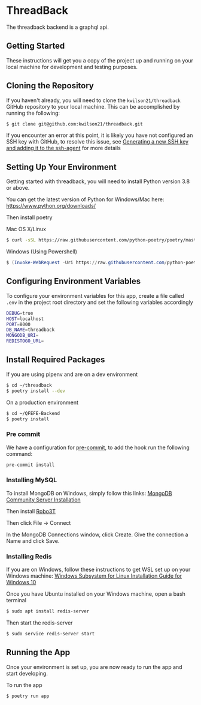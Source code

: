 # ThreadBack

The threadback backend is a graphql api.

## Getting Started

These instructions will get you a copy of the project up and running on your local machine for development and testing purposes.

## Cloning the Repository

If you haven't already, you will need to clone the `kwilson21/threadback` GitHub repository to your local machine. This can be accomplished by running the following:

```bash
$ git clone git@github.com:kwilson21/threadback.git
```

If you encounter an error at this point, it is likely you have not configured an SSH key with GitHub, to resolve this issue, see [Generating a new SSH key and adding it to the ssh-agent](https://help.github.com/articles/generating-a-new-ssh-key-and-adding-it-to-the-ssh-agent/) for more details

## Setting Up Your Environment

Getting started with threadback, you will need to install Python version 3.8 or above.

You can get the latest version of Python for Windows/Mac here: https://www.python.org/downloads/

Then install poetry

Mac OS X/Linux

```bash
$ curl -sSL https://raw.githubusercontent.com/python-poetry/poetry/master/get-poetry.py | python
```

Windows (Using Powershell)

```powershell
$ (Invoke-WebRequest -Uri https://raw.githubusercontent.com/python-poetry/poetry/master/get-poetry.py -UseBasicParsing).Content | python
```


## Configuring Environment Variables

To configure your environment variables for this app, create a file called `.env` in the project root directory and set the following variables accordingly

```bash
DEBUG=true
HOST=localhost
PORT=8000
DB_NAME=threadback
MONGODB_URI=
REDISTOGO_URL=
```

## Install Required Packages

If you are using pipenv and are on a dev environment

```bash
$ cd ~/threadback
$ poetry install --dev
```

On a production environment

```bash
$ cd ~/QFEFE-Backend
$ poetry install
```

### Pre commit

We have a configuration for
[pre-commit](https://github.com/pre-commit/pre-commit), to add the hook run the
following command:

```bash
pre-commit install
```

### Installing MySQL

To install MongoDB on Windows, simply follow this links: [MongoDB Community Server Installation](https://www.mongodb.com/try/download/community)

Then install [Robo3T](https://robomongo.org/download)

Then click File -> Connect

In the MongoDB Connections window, click Create. Give the connection a Name and click Save.

### Installing Redis

If you are on Windows, follow these instructions to get WSL set up on your Windows machine: [Windows Subsystem for Linux Installation Guide for Windows 10](https://docs.microsoft.com/en-us/windows/wsl/install-win10)

Once you have Ubuntu installed on your Windows machine, open a bash terminal

```bash
$ sudo apt install redis-server
```

Then start the redis-server

```bash
$ sudo service redis-server start
```

## Running the App

Once your environment is set up, you are now ready to run the app and start developing.

To run the app

```bash
$ poetry run app
```
